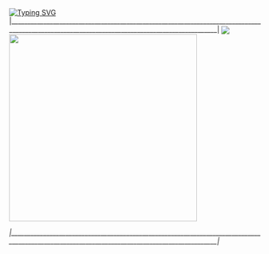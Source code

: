 <a href="https://git.io/typing-svg">
 <img src="https://readme-typing-svg.herokuapp.com?font=Anonymous+Pro&pause=100000&color=50F74E&width=435&lines=Hello+there%2C+I'm+CamoCatX..." alt="Typing SVG" />
 </a>
 |_______________________________________________________________________________________________________________________________________________|
  <a href="https://github.com/CamoCatX">
  <img align="center" src="https://github-readme-stats.vercel.app/api?username=CamoCatX&count_private=true&layout=compact&show_icons=true&theme=chartreuse-dark" />
  </a>
  <a href="https://github.com/CamoCatX">
    <img align="center" src="https://github-readme-stats.vercel.app/api/top-langs/?username=CamoCatX&count_private=true&layout=compact&theme=chartreuse-dark&langs_count=13"width="375" />
  </a>

<br>

*|_______________________________________________________________________________________________________________________________________________|*                 
